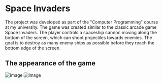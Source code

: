 
# Space Invaders

The project was developed as part of the "Computer Programming" course at my university. The game was created similar to the classic arcade game Space Invaders. The player controls a spaceship cannon moving along the bottom of the screen, which can shoot projectiles towards enemies. The goal is to destroy as many enemy ships as possible before they reach the bottom edge of the screen.




## The appearance of the game

![image](https://github.com/zagwiktor/space-invaders/assets/92055936/0747acb9-198b-4b15-a621-65fc488b5d68)
![image](https://github.com/zagwiktor/space-invaders/assets/92055936/e7eed1b0-eda4-4253-a1f6-eba916fe3239)

